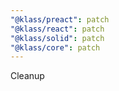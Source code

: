 ```yaml
---
"@klass/preact": patch
"@klass/react": patch
"@klass/solid": patch
"@klass/core": patch
---
```


Cleanup
